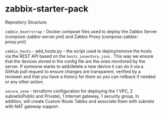 # zabbix-starter-pack

Repository Structure:

`zabbix_bootrstrap` - Docker compose files used to deploy the Zabbix Server (compose-zabbix-server.yml) and Zabbix Proxy (compose-zabbix-proxy.yml)

`zabbix_hosts` - add_hosts.py - the script used to deploy/remove the hosts via the REST API based on the `hosts_inventory.json` . This way we ensure that the devices stored in the config file are the ones monitored by the server. If someone wants to add/delete a new device it can do it via a GitHub pull request to ensure changes are transparent, verified by a reviewer and that you have a history for them so you can rollback if needed or any other action. 

`secure_zone` - terraform configuration for deploying the 1 VPC, 2 subnets(Public and Private), 1 Internet gateway, 1 security group, In addition, will create Custom Route Tables and associate them with subnets with NAT gateway support.